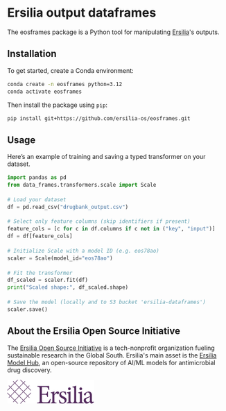 # Ersilia output dataframes
The eosframes package is a Python tool for manipulating [Ersilia](https://github.com/ersilia-os/ersilia)'s outputs.

 ## Installation

 To get started, create a Conda environment:

```bash
conda create -n eosframes python=3.12
conda activate eosframes
```
Then install the package using `pip`:

```bash
pip install git+https://github.com/ersilia-os/eosframes.git
```

## Usage

Here’s an example of training and saving a typed transformer on your dataset.

```python
import pandas as pd
from data_frames.transformers.scale import Scale

# Load your dataset
df = pd.read_csv("drugbank_output.csv")

# Select only feature columns (skip identifiers if present)
feature_cols = [c for c in df.columns if c not in ("key", "input")]
df = df[feature_cols]

# Initialize Scale with a model ID (e.g. eos78ao)
scaler = Scale(model_id="eos78ao")

# Fit the transformer
df_scaled = scaler.fit(df)
print("Scaled shape:", df_scaled.shape)

# Save the model (locally and to S3 bucket 'ersilia-dataframes')
scaler.save()
```

## About the Ersilia Open Source Initiative

The [Ersilia Open Source Initiative](https://ersilia.io) is a tech-nonprofit organization fueling sustainable research in the Global South. Ersilia's main asset is the [Ersilia Model Hub](https://github.com/ersilia-os/ersilia), an open-source repository of AI/ML models for antimicrobial drug discovery.

![Ersilia Logo](assets/Ersilia_Brand.png)